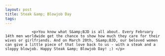```yaml
---
layout: post
title: Steak &amp; Blowjob Day
tags:
---
```



                <p>You know what S&amp;BJD is all about. Every February 14th men worldwide get the chance to show how much they care for their wives or girlfriends. And on March 20th, S&amp;BJD, our beloved women can give a little piece of that love back to us - with a steak and a sloppy blowjob. Happy Steak &amp; Blowjob Day! ;) </p>
